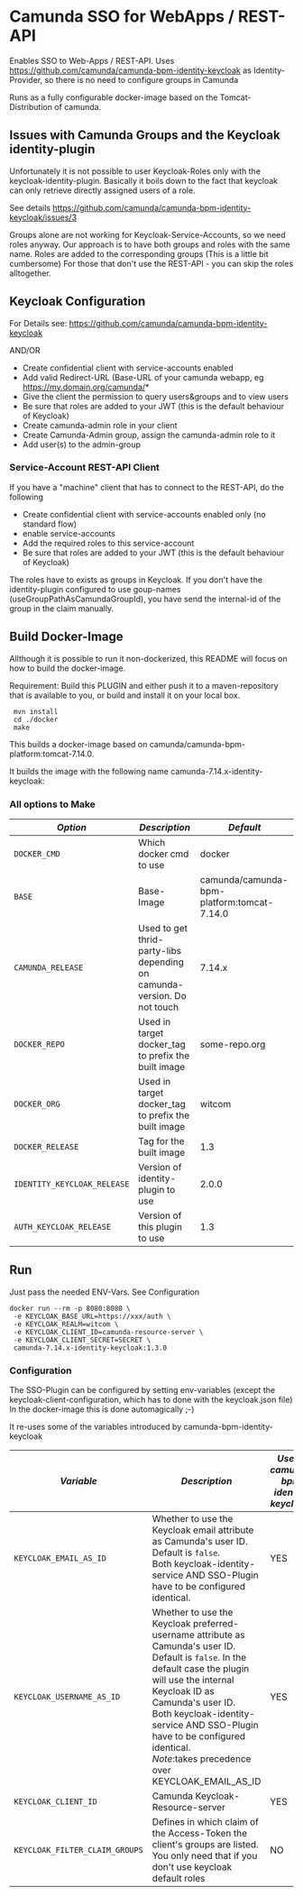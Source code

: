 # Camunda SSO for WebApps / REST-API
Enables SSO to Web-Apps / REST-API. Uses https://github.com/camunda/camunda-bpm-identity-keycloak as Identity-Provider, so there is no need to configure groups in Camunda

Runs as a fully configurable docker-image based on the Tomcat-Distribution of camunda.

## Issues with Camunda Groups and the Keycloak identity-plugin
Unfortunately it is not possible to user Keycloak-Roles only with the keycloak-identity-plugin. Basically it boils down to the fact that keycloak can only retrieve directly assigned users of a role.

See details https://github.com/camunda/camunda-bpm-identity-keycloak/issues/3

Groups alone are not working for Keycloak-Service-Accounts, so we need roles anyway. Our approach is to have both groups and roles with the same name. Roles are added to the corresponding groups (This is a little bit cumbersome)
For those that don't use the REST-API - you can skip the roles alltogether.

## Keycloak Configuration
For Details see: https://github.com/camunda/camunda-bpm-identity-keycloak

AND/OR

* Create confidential client with service-accounts enabled
* Add valid Redirect-URL (Base-URL of your camunda webapp, eg https://my.domain.org/camunda/*
* Give the client the permission to query users&groups and to view users
* Be sure that roles are added to your JWT (this is the default behaviour of Keycloak)
* Create camunda-admin role in your client
* Create Camunda-Admin group, assign the camunda-admin role to it
* Add user(s) to the admin-group

### Service-Account REST-API Client
If you have a "machine" client that has to connect to the REST-API, do the following

* Create confidential client with service-accounts enabled only (no standard flow)
* enable service-accounts
* Add the required roles to this service-account
* Be sure that roles are added to your JWT (this is the default behaviour of Keycloak)

The roles have to exists as groups in Keycloak. If you don't have the identity-plugin configured to use goup-names (useGroupPathAsCamundaGroupId), you have send the internal-id of the group in the claim manually.

## Build Docker-Image
Allthough it is possible to run it non-dockerized, this README will focus on how to build the docker-image.

Requirement: Build this PLUGIN and either push it to a maven-repository that is available to you, or build and install it on your local box.

```
 mvn install
 cd ./docker
 make
``` 

This builds a docker-image based on camunda/camunda-bpm-platform:tomcat-7.14.0.

It builds the image with the following name camunda-7.14.x-identity-keycloak:<RELEASE>

### All options to Make

| *Option* | *Description* | *Default* |
| --- | --- |--- |
| `DOCKER_CMD` | Which docker cmd to use| docker|
| `BASE` | Base-Image | camunda/camunda-bpm-platform:tomcat-7.14.0 |
| `CAMUNDA_RELEASE` | Used to get thrid-party-libs depending on camunda-version. Do not touch| 7.14.x|
| `DOCKER_REPO` | Used in target docker_tag to prefix the built image  | some-repo.org|
| `DOCKER_ORG` | Used in target docker_tag to prefix the built image  | witcom|
| `DOCKER_RELEASE` | Tag for the built image  | 1.3 |
| `IDENTITY_KEYCLOAK_RELEASE` | Version of identity-plugin to use  | 2.0.0 |
| `AUTH_KEYCLOAK_RELEASE` | Version of this plugin to use  | 1.3 |


## Run
Just pass the needed ENV-Vars. See Configuration 

```
docker run --rm -p 8080:8080 \
 -e KEYCLOAK_BASE_URL=https://xxx/auth \
 -e KEYCLOAK_REALM=witcom \
 -e KEYCLOAK_CLIENT_ID=camunda-resource-server \
 -e KEYCLOAK_CLIENT_SECRET=SECRET \
 camunda-7.14.x-identity-keycloak:1.3.0
```

### Configuration
The SSO-Plugin can be configured by setting env-variables (except the keycloak-client-configuration, which has to done with the keycloak.json file) In the docker-image this is done automagically ;-)

It re-uses some of the variables introduced by camunda-bpm-identity-keycloak

| *Variable* | *Description* | *Used in camunda-bpm-identity-keycloak ?* |
| --- | --- |--- |
| `KEYCLOAK_EMAIL_AS_ID` | Whether to use the Keycloak email attribute as Camunda's user ID. Default is `false`.<br/>Both keycloak-identity-service AND SSO-Plugin have to be configured identical.| YES|
| `KEYCLOAK_USERNAME_AS_ID` | Whether to use the Keycloak preferred-username attribute as Camunda's user ID. Default is `false`. In the default case the plugin will use the internal Keycloak ID as Camunda's user ID.<br/>Both keycloak-identity-service AND SSO-Plugin have to be configured identical.<br/>*Note*:takes precedence over KEYCLOAK_EMAIL_AS_ID | YES|
| `KEYCLOAK_CLIENT_ID` | Camunda Keycloak-Resource-server| YES|
| `KEYCLOAK_FILTER_CLAIM_GROUPS` | Defines in which claim of the Access-Token the client's groups are listed. You only need that if you don't use keycloak default roles  | NO|

